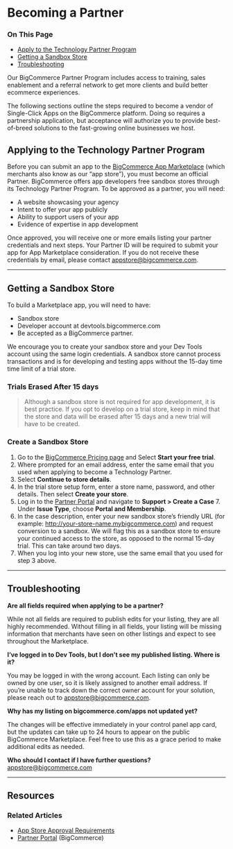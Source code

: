 <h1>Becoming a Partner</h1>
<div class="otp" id="no-index">
	<h3> On This Page </h3>
	<ul>
		<li><a href="#becoming-a-partner_apply-technology-partner-program">Apply to the Technology Partner Program </a></li>
		<li><a href="#becoming-a-partner_getting-sandbox-store">Getting a Sandbox Store</a></li>
		<li><a href="#becoming-a-partner_partner-program-troubleshooting">Troubleshooting</a></li>
	</ul>
</div>

Our BigCommerce Partner Program includes access to training, sales enablement and a referral network to get more clients and build better ecommerce experiences.

The following sections outline the steps required to become a vendor of Single-Click Apps on the BigCommerce platform. Doing so requires a partnership application, but acceptance will authorize you to provide best-of-breed solutions to the fast-growing online businesses we host. 


<a href='#becoming-a-partner_apply-technology-partner-program' aria-hidden='true' class='block-anchor'  id='becoming-a-partner_apply-technology-partner-program'><i aria-hidden='true' class='linkify icon'></i></a>

## Applying to the Technology Partner Program

Before you can submit an app to the [BigCommerce App Marketplace](https://www.bigcommerce.com/apps/) (which merchants also know as our “app store”), you must become an official Partner. BigCommerce offers app developers free sandbox stores through its Technology Partner Program. To be approved as a partner, you will need:

* A website showcasing your agency
* Intent to offer your app publicly
* Ability to support users of your app
* Evidence of expertise in app development

Once approved, you will receive one or more emails listing your partner credentials and next steps. Your Partner ID will be required to submit your app for App Marketplace consideration. If you do not receive these credentials by email, please contact <a href="mailto:appstore@bigcommerce.com">appstore@bigcommerce.com</a>.

---

<a href='#becoming-a-partner_getting-sandbox-store' aria-hidden='true' class='block-anchor'  id='becoming-a-partner_getting-sandbox-store'><i aria-hidden='true' class='linkify icon'></i></a>

## Getting a Sandbox Store

To build a Marketplace app, you will need to have:
* Sandbox store
* Developer account at devtools.bigcommerce.com
* Be accepted as a BigCommerce partner. 

We encourage you to create your sandbox store and your Dev Tools account using the same login credentials. A sandbox store cannot process transactions and is for developing and testing apps without the 15-day time time limit of a trial store. 

<div class="HubBlock--callout">
<div class="CalloutBlock--warning">
<div class="HubBlock-content">
    
<!-- theme: warning -->

### Trials Erased After 15 days
> Although a sandbox store is not required for app development, it is best practice. If you opt to develop on a trial store, keep in mind that the store and data will be erased after 15 days and a new trial will have to be created.

</div>
</div>
</div>

### Create a Sandbox Store

1. Go to the [BigCommerce Pricing page](https://www.bigcommerce.com/pricing/) and Select **Start your free trial**.
3. Where prompted for an email address, enter the same email that you used when applying to become a Technology Partner. 
4. Select **Continue to store details**.
5. In the trial store setup form, enter a store name, password, and other details. Then select **Create your store**.
6. Log in to the [Partner Portal](https://partners.bigcommerce.com) and navigate to **Support > Create a Case** 
	7. Under **Issue Type**, choose **Portal and Membership**. 
8. In the case description, enter your new sandbox store’s friendly URL (for example: http://your-store-name.mybigcommerce.com) and request conversion to a sandbox. We will flag this as a sandbox store to ensure your continued access to the store, as opposed to the normal 15-day trial. This can take around two days.
9. When you log into your new store, use the same email that you used for step 3 above.

---

<a href='#becoming-a-partner_partner-program-troubleshooting' aria-hidden='true' class='block-anchor'  id='becoming-a-partner_partner-program-troubleshooting'><i aria-hidden='true' class='linkify icon'></i></a>

##  Troubleshooting

**Are all fields required when applying to be a partner?**

While not all fields are required to publish edits for your listing, they are all highly recommended. Without filling in all fields, your listing will be missing information that merchants have seen on other listings and expect to see throughout the Marketplace.

**I’ve logged in to Dev Tools, but I don’t see my published listing. Where is it?**

You may be logged in with the wrong account. Each listing can only be owned by one user, so it is likely assigned to another email address. If you’re unable to track down the correct owner account for your solution, please reach out to <a href="mailto:appstore@bigcommerce.com">appstore@bigcommerce.com</a>.

**Why has my listing on bigcommerce.com/apps not updated yet?**

The changes will be effective immediately in your control panel app card, but the updates can take up to 24 hours to appear on the public BigCommerce Marketplace. Feel free to use this as a grace period to make additional edits as needed.

**Who should I contact if I have further questions?**
<a href="mailto:appstore@bigcommerce.com">appstore@bigcommerce.com</a>

---

## Resources

### Related Articles
* [App Store Approval Requirements](https://developer.bigcommerce.com/api-docs/partner/app-store-approval-requirements)
* [Partner Portal](https://partners.bigcommerce.com/) (BigCommerce)

